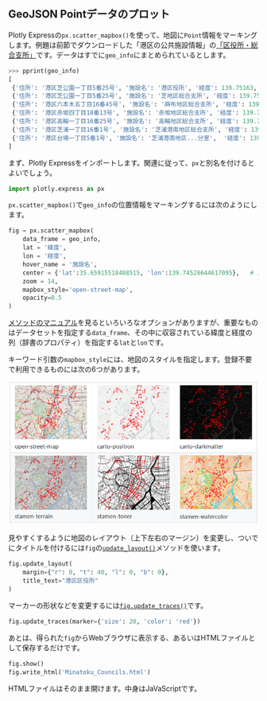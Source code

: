 ## GeoJSON Pointデータのプロット

Plotly Expressの`px.scatter_mapbox()`を使って、地図に`Point`情報をマーキングします。例題は前節でダウンロードした「港区の公共施設情報」の[「区役所・総合支所」](https://opendata.city.minato.tokyo.jp/dataset/74c06ebb-47dd-4fe1-8ba7-a5be60d2a448/resource/f1a1056b-a00e-4c12-8a78-288e0eee7ba0/download/minatokushisetsujoho_kuyakusyo.json)です。データはすでに`geo_info`にまとめられているとします。


```Python
>>> pprint(geo_info)
[
 {'住所': '港区芝公園一丁目5番25号', '施設名': '港区役所', '経度': 139.75163, '緯度': 35.658203},
 {'住所': '港区芝公園一丁目5番25号', '施設名': '芝地区総合支所', '経度': 139.751576, '緯度': 35.658185},
 {'住所': '港区六本木五丁目16番45号', '施設名': '麻布地区総合支所', '経度': 139.735091, '緯度': 35.660657},
 {'住所': '港区赤坂四丁目18番13号', '施設名': '赤坂地区総合支所', '経度': 139.731725, '緯度': 35.674775},
 {'住所': '港区高輪一丁目16番25号', '施設名': '高輪地区総合支所', '経度': 139.734045, '緯度': 35.642076},
 {'住所': '港区芝浦一丁目16番1号', '施設名': '芝浦港南地区総合支所', '経度': 139.751501, '緯度': 35.646408},
 {'住所': '港区台場一丁目5番1号', '施設名': '芝浦港南地区...分室',  '経度': 139.777312,  '緯度': 35.629723}
]
```

まず、Plotly Expressをインポートします。関連に従って、`px`と別名を付けるとよいでしょう。

```Python
import plotly.express as px
```

`px.scatter_mapbox()`で`geo_info`の位置情報をマーキングするには次のようにします。

```Python
fig = px.scatter_mapbox(
	data_frame = geo_info,
	lat = '緯度',
	lon = '経度',
	hover_name = '施設名',
    center = {'lat':35.65915518488515, 'lon':139.74528644617095},   # 東京タワー,
    zoom = 14,
    mapbox_style='open-street-map',
    opacity=0.5
)
```

[メソッドのマニュアル](https://plotly.com/python-api-reference/generated/plotly.express.scatter_mapbox.html)を見るといろいろなオプションがありますが、重要なものはデータセットを指定する`data_frame`、その中に収容されている緯度と経度の列（辞書のプロパティ）を指定する`lat`と`lon`です。

キーワード引数の`mapbox_style`には、地図のスタイルを指定します。登録不要で利用できるものには次の6つがあります。

<!-- 827 x 473 -->
<img src="Images/map_styles.png" width="600">

見やすくするように地図のレイアウト（上下左右のマージン）を変更し、ついでにタイトルを付けるには`fig`の[`update_layout()`](https://plotly.com/python-api-reference/generated/plotly.graph_objects.Figure.html#plotly.graph_objects.Figure.update_layout)メソッドを使います。

```Python
fig.update_layout(
	margin={"r": 0, "t": 40, "l": 0, "b": 0},
	title_text="港区区役所"
)
```

マーカーの形状などを変更するには[`fig.update_traces()`](https://plotly.com/python-api-reference/generated/plotly.graph_objects.Figure.html#plotly.graph_objects.Figure.update_traces)です。

```Python
fig.update_traces(marker={'size': 20, 'color': 'red'})
```

あとは、得られた`fig`からWebブラウザに表示する、あるいはHTMLファイルとして保存するだけです。

```Python
fig.show()
fig.write_html('Minatoku_Councils.html')
```

HTMLファイルはそのまま開けます。中身はJaVaScriptです。
